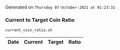 Generated on `Thursday 07-October-2021 at 01:23:31`

### Current to Target Coin Ratio
`current_coin_ratio.sh`

Date|Current|Target|Ratio
---|---|---|---
